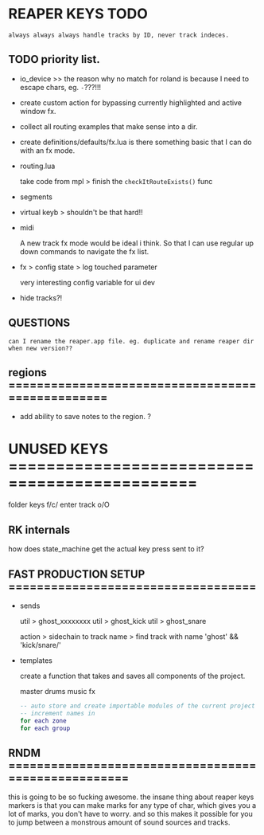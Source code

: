 # REAPER KEYS TODO

`always always always handle tracks by ID, never track indeces.`

## TODO priority list.

- io_device >> the reason why no match for roland is because I need to escape chars, eg. `-`???!!!

- create custom action for bypassing currently highlighted and active window fx.

- collect all routing examples that make sense into a dir.

- create definitions/defaults/fx.lua
  is there something basic that I can do with an fx mode.

- routing.lua

  take code from mpl > finish the `checkItRouteExists()` func

- segments

- virtual keyb > shouldn't be that hard!!

- midi

  A new track fx mode would be ideal i think. So that I can use regular
  up down commands to navigate the fx list.

* fx > config state > log touched parameter

  very interesting config variable for ui dev

* hide tracks?!

## QUESTIONS

`can I rename the reaper.app file. eg. duplicate and rename reaper dir when new version??`

## regions =================================================

- add ability to save notes to the region. ?

# UNUSED KEYS ==============================================

folder keys f/c/<TAB>
enter track o/O

## RK internals

how does state_machine get the actual key press sent to it?

## FAST PRODUCTION SETUP ===================================

- sends

  util > ghost_xxxxxxxx
  util > ghost_kick
  util > ghost_snare

  action > sidechain to track name > find track with name 'ghost' && 'kick/snare/'

- templates

  create a function that takes and saves all components of the project.

  master
  drums
  music
  fx

  ```lua
  -- auto store and create importable modules of the current project
  -- increment names in
  for each zone
  for each group
  ```

## RNDM ====================================================

this is going to be so fucking awesome. the insane thing about
reaper keys markers is that you can make marks for any type of char,
which gives you a lot of marks, you don't have to worry.
and so this makes it possible for you to jump between a monstrous amount
of sound sources and tracks.
